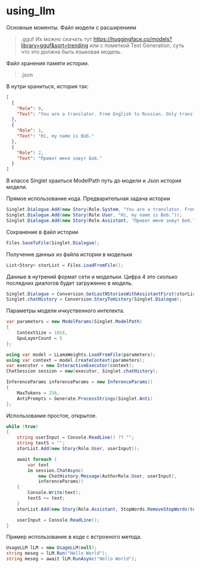 # using_llm
Основные моменты. Файл модели с расширением
> .gguf
Их можно скачать тут https://huggingface.co/models?library=gguf&sort=trending или с пометкой Text Generation, суть что это должна быть языковая модель.

Файл хранения памяти истории.
> .json

В нутри храниться, история так:
```json
[
  {
    "Role": 0,
    "Text": "You are a translator. From English to Russian. Only translation into Russian without additions."
  },
  {
    "Role": 1,
    "Text": "Hi, my name is Bob."
  },
  {
    "Role": 2,
    "Text": "Привет меня зовут Боб."
  }
]
```

В классе Singlet храиться ModelPath путь до модели и Json история модели.

Прямое использование кода.
Предварительная задача истории
```csharp
Singlet.Dialogue.Add(new Story(Role.System, "You are a translator. From English to Russian. Only translation into Russian without additions."));
Singlet.Dialogue.Add(new Story(Role.User, "Hi, my name is Bob."));
Singlet.Dialogue.Add(new Story(Role.Assistant, "Привет меня зовут Боб."));
```

Сохранение в файл истории
```csharp
Files.SaveToFile(Singlet.Dialogue);
```
Получение данных из файла истории в модельки
```csharp
List<Story> storList = Files.LoadFromFile();
```

Данные в нутрений формат сети и модельки. Цифра 4 это сколько последних диалогов будет загруженно в модель.
```csharp
Singlet.Dialogue = Conversion.GetLastNStoriesWithAssistantFirst(storList, 4);
Singlet.chatHistory = Conversion.StoryToHistory(Singlet.Dialogue);
```
Параметры модели ичкуственного интелекта.
```csharp
var parameters = new ModelParams(Singlet.ModelPath)
{
    ContextSize = 1024,
    GpuLayerCount = 5
};

using var model = LLamaWeights.LoadFromFile(parameters);
using var context = model.CreateContext(parameters);
var executor = new InteractiveExecutor(context);
ChatSession session = new(executor, Singlet.chatHistory);

InferenceParams inferenceParams = new InferenceParams()
{
    MaxTokens = 256,
    AntiPrompts = Generate.ProcessStrings(Singlet.Anti)
};
```
Использование простое, открытое.
```csharp
while (true)
{
    string userInput = Console.ReadLine() ?? "";
    string textS = "";
    storList.Add(new Story(Role.User, userInput));

    await foreach (
        var text
        in session.ChatAsync(
            new ChatHistory.Message(AuthorRole.User, userInput),
            inferenceParams))
    {
        Console.Write(text);
        textS += text;
    }
    storList.Add(new Story(Role.Assistant, StopWords.RemoveStopWords(textS)));

    userInput = Console.ReadLine();
}
```
Пример использование в коде с встроеного метода.
```csharp
UsageLLM lLM = new UsageLLM(null);
string meseg = lLM.Run("Hello World");
string meseg = await lLM.RunAsync("Hello World");
```
